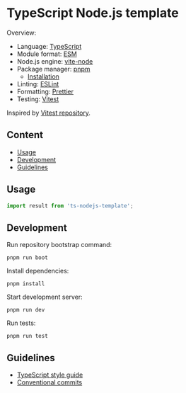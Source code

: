 # TypeScript Node.js template

Overview:

- Language: [TypeScript](https://www.typescriptlang.org)
- Module format: [ESM](https://gist.github.com/sindresorhus/a39789f98801d908bbc7ff3ecc99d99c#file-esm-package-md)
- Node.js engine: [vite-node](https://github.com/vitest-dev/vitest/tree/main/packages/vite-node)
- Package manager: [pnpm](https://pnpm.io)
  - [Installation](https://pnpm.io/installation)
- Linting: [ESLint](https://eslint.org/)
- Formatting: [Prettier](https://prettier.io/)
- Testing: [Vitest](https://vitest.dev)

Inspired by [Vitest repository](https://github.com/vitest-dev/vitest).

## Content

- [Usage](#usage)
- [Development](#development)
- [Guidelines](#guidelines)

## Usage

```javascript
import result from 'ts-nodejs-template';
```

## Development

Run repository bootstrap command:

```shell
pnpm run boot
```

Install dependencies:

```shell
pnpm install
```

Start development server:

```shell
pnpm run dev
```

Run tests:

```shell
pnpm run test
```

## Guidelines

- [TypeScript style guide](https://google.github.io/styleguide/tsguide.html)
- [Conventional commits](https://github.com/conventional-changelog/commitlint#what-is-commitlint)
